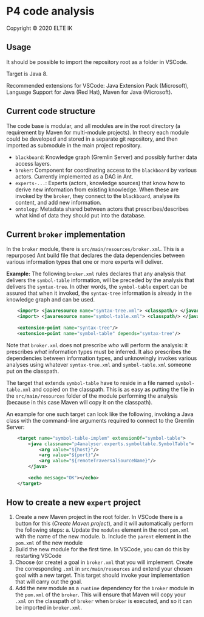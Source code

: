 # P4 code analysis

Copyright &copy; 2020 ELTE IK

## Usage

It should be possible to import the repository root as a folder in VSCode. 

Target is Java 8. 

Recommended extensions for VSCode: Java Extension Pack (Microsoft), Language Support for Java (Red Hat), Maven for Java (Microsoft).  

## Current code structure 

The code base is modular, and all modules are in the root directory (a requirement by Maven for multi-module projects). In theory each module could be developed and stored in a separate git repository, and then imported as submodule in the main project repository. 

- `blackboard`: Knowledge graph (Gremlin Server) and possibly further data access layers. 
- `broker`: Component for coordinating access to the `blackboard` by various actors. Currently implemented as a DAG in Ant.
- `experts-...`: Experts (actors, knowledge sources) that know how to derive new information from existing knowledge. When these are invoked by the `broker`, they connect to the `blackboard`, analyse its content, and add new information.
- `ontology`: Metadata shared between actors that prescribes/describes what kind of data they should put into the database.

## Current `broker` implementation

In the `broker` module, there is `src/main/resources/broker.xml`. This is a repurposed Ant build file that declares the data dependencies between various information types that one or more experts will deliver.

**Example:** The following `broker.xml` rules declares that any analysis that delivers the `symbol-table` information, will be preceded by the analysis that delivers the `syntax-tree`. In other words, the `symbol-table` expert can be assured that when it invoked, the `syntax-tree` information is already in the knowledge graph and can be used.

```xml
    <import> <javaresource name="syntax-tree.xml"> <classpath/> </javaresource> </import> 
    <import> <javaresource name="symbol-table.xml"> <classpath/> </javaresource> </import>
    
    <extension-point name="syntax-tree"/>
    <extension-point name="symbol-table" depends="syntax-tree"/>
```

Note that `broker.xml` does not prescribe *who* will perform the analysis: it prescribes *what* information types must be inferred. It also prescribes the dependencies between information types, and unknowingly invokes various analyses using whatever `syntax-tree.xml` and `symbol-table.xml` someone put on the classpath.


The target that extends `symbol-table` have to reside in a file named `symbol-table.xml` and copied on the classpath. This is as easy as putting the file in the `src/main/resources` folder of the module performing the analysis (because in this case Maven will copy it on the classpath).  

An example for one such target can look like the following, invoking a Java class with the command-line arguments required to connect to the Gremlin Server:

```xml
    <target name="symbol-table-implem" extensionOf="symbol-table">
        <java classname="p4analyser.experts.symboltable.SymbolTable">
            <arg value="${host}"/>
            <arg value="${port}"/>
            <arg value="${remoteTraversalSourceName}"/>
        </java>
        
        <echo message="OK"></echo>
    </target>
```

## How to create a new `expert` project

1. Create a new Maven project in the root folder. In VSCode there is a button for this (*Create Maven project*), and it will automatically perform the following steps: 
    a. Update the `modules` element in the root `pom.xml` with the name of the new module.
    b. Include the `parent` element in the `pom.xml` of the new module
2. Build the new module for the first time. In VSCode, you can do this by restarting VSCode
3. Choose (or create) a goal in `broker.xml` that you will implement. Create the corresponding `.xml` in `src/main/resources` and extend your chosen goal with a new target. This target should invoke your implementation that will carry out the goal.
4. Add the new module as a `runtime` dependency for the `broker` module in the `pom.xml` of the `broker`. This will ensure that Maven will copy your `.xml` on the classpath of `broker` when `broker` is executed, and so it can be imported in `broker.xml`.






